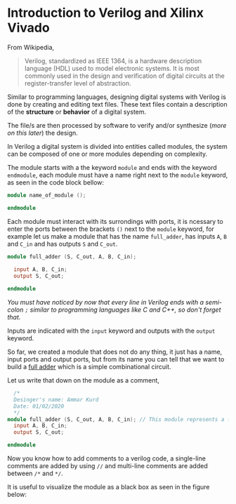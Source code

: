 # Introduction to Verilog and Xilinx Vivado

From Wikipedia, 
> Verilog, standardized as IEEE 1364, is a hardware description language (HDL) used to model electronic systems. It is most commonly used in the design and verification of digital circuits at the register-transfer level of abstraction.

Similar to programming languages, designing digital systems with Verilog is done by creating and editing text files. These text files contain a description of the **structure** or **behavior** of a digital system.

The file/s are then processed by software to verify and/or synthesize (*more on this later*) the design.

In Verilog a digital system is divided into entities called modules, the system can be composed of one or more modules depending on complexity.

The module starts with a the keyword `module` and ends with the keyword `endmodule`, each module must have a name right next to the `module` keyword, as seen in the code block bellow: 

```verilog
module name_of_module ();

endmodule
```
Each module must interact with its surrondings with ports, it is ncessary to enter the ports between the brackets `()` next to the `module` keyword, for example let us make a module that has the name `full_adder`, has inputs `A`, `B` and `C_in` and has outputs `S` and `C_out`.

```verilog
module full_adder (S, C_out, A, B, C_in);
  
  input A, B, C_in;
  output S, C_out;

endmodule
```

*You must have noticed by now that every line in Verilog ends with a semi-colon `;` similar to programming languages like C and C++, so don't forget that.*

Inputs are indicated with the `input` keyword and outputs with the `output` keyword.

So far, we created a module that does not do any thing, it just has a name, input ports and output ports, but from its name you can tell that we want to build a [full adder](https://www.geeksforgeeks.org/full-adder-in-digital-logic/) which is a simple combinational circuit.

Let us write that down on the module as a comment,

```verilog
  /*
  Desinger's name: Ammar Kurd
  Date: 01/02/2020
  */
module full_adder (S, C_out, A, B, C_in); // This module represents a full adder.
  input A, B, C_in;
  output S, C_out;

endmodule
```
Now you know how to add comments to a verilog code, a single-line comments are added by using `//`  and multi-line comments are added between `/*` and `*/`.

It is useful to visualize the module as a black box as seen in the figure below:
